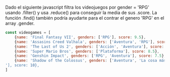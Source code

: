 Dado el siguiente javascript filtra los videojuegos por gender = 'RPG' usando .filter() y usa .reduce() para conseguir la media de sus .score. La función .find() también podría ayudarte para el contrar el genero 'RPG' en el array .gender.

```js
const videogames = [
    {name: 'Final Fantasy VII', genders: ['RPG'], score: 9.5},
    {name: 'Assasins Creed Valhala', genders: ['Aventura', 'RPG'], score: 4.5},
    {name: 'The Last of Us 2', genders: ['Acción', 'Aventura'], score: 9.8},
    {name: 'Super Mario Bros', genders: ['Plataforma'], score: 8.5},
    {name: 'Genshin Impact', genders: ['RPG', 'Aventura'], score: 7.5},
    {name: 'Shadow of the Colossus', genders: ['Aventura', 'La cosa más puto bonita que he visto nunca
'], score: 10},
]
```
